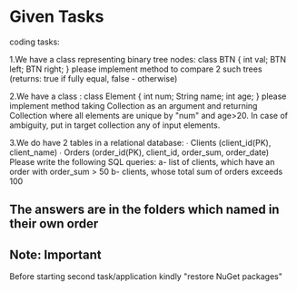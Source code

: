 ﻿# Given Tasks

coding tasks: 

1.We have a class representing binary tree nodes: 
        class BTN { 
            int val; 
            BTN left; 
            BTN right; 
        } 
    please implement method to compare 2 such trees (returns: true if fully equal, false - otherwise) 

2.We have a class : class Element { int num; String name; int age; } 
    please implement method taking Collection<Element> as an argument and returning Collection<Element> where all elements are unique by "num" and age>20. In case of ambiguity, put in target collection any of input elements. 

 
3.We do have 2 tables in a relational database: 
        ∙ Clients (client_id(PK), client_name) 
        ∙ Orders (order_id(PK), client_id, order_sum, order_date) 
    Please write the following SQL queries: 
        a- list of clients, which have an order with order_sum > 50 
        b- clients, whose total sum of orders exceeds 100 


## The answers are in the folders which named in their own order

## Note: Important

Before starting second task/application kindly "restore NuGet packages"
